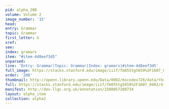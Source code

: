```yaml
---
pid: alpha_208
volume: Volume 2
image_number: '15'
head: 
entry: Grammar
topic: Grammar
first_letter: G
xref: 
see: 
index: gramars
item: "#item-4d8eef3d5"
unparsed: 
line: 'Entry: Grammar|Topic: Grammar|Index: gramars|#item-4d8eef3d5'
full_image: https://stacks.stanford.edu/image/iiif/fm855tg5659%2F1607_0482/full/full/0/default.jpg
order: '208'
thumbnail: http://openn.library.upenn.edu/Data/0002/mscodex726/data/thumb/1607_0482_thumb.jpg
full: https://stacks.stanford.edu/image/iiif/fm855tg5659%2F1607_0482/417,4493,2974,364/full/0/default.jpg
manifest: http://dev.llgc.org.uk/annotation/1508857200734
layout: alpha_item
collection: alpha2
---
```

